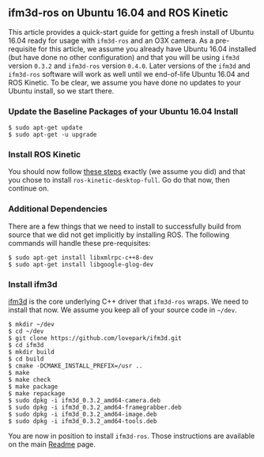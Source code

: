 ifm3d-ros on Ubuntu 16.04 and ROS Kinetic
-----------------------------------------

This article provides a quick-start guide for getting a fresh install of Ubuntu
16.04 ready for usage with `ifm3d-ros` and an O3X camera. As a pre-requisite
for this article, we assume you already have Ubuntu 16.04 installed (but have
done no other configuration) and that you will be using `ifm3d` version `0.3.2`
and `ifm3d-ros` version `0.4.0`. Later versions of the `ifm3d` and `ifm3d-ros`
software will work as well until we end-of-life Ubuntu 16.04 and ROS
Kinetic. To be clear, we assume you have done no updates to your Ubuntu
install, so we start there.

### Update the Baseline Packages of your Ubuntu 16.04 Install

```
$ sudo apt-get update
$ sudo apt-get -u upgrade
```

### Install ROS Kinetic

You should now follow
[these steps](http://wiki.ros.org/kinetic/Installation/Ubuntu) exactly (we
assume you did) and that you chose to install `ros-kinetic-desktop-full`. Go do
that now, then continue on.

### Additional Dependencies

There are a few things that we need to install to successfully build from
source that we did not get implicitly by installing ROS. The following commands
will handle these pre-requisites:

```
$ sudo apt-get install libxmlrpc-c++8-dev
$ sudo apt-get install libgoogle-glog-dev
```

### Install ifm3d

[ifm3d](https://github.com/lovepark/ifm3d) is the core underlying C++ driver
that `ifm3d-ros` wraps. We need to install that now. We assume you keep all of
your source code in `~/dev`.

```
$ mkdir ~/dev
$ cd ~/dev
$ git clone https://github.com/lovepark/ifm3d.git
$ cd ifm3d
$ mkdir build
$ cd build
$ cmake -DCMAKE_INSTALL_PREFIX=/usr ..
$ make
$ make check
$ make package
$ make repackage
$ sudo dpkg -i ifm3d_0.3.2_amd64-camera.deb
$ sudo dpkg -i ifm3d_0.3.2_amd64-framegrabber.deb
$ sudo dpkg -i ifm3d_0.3.2_amd64-image.deb
$ sudo dpkg -i ifm3d_0.3.2_amd64-tools.deb
```

You are now in position to install `ifm3d-ros`. Those instructions are
available on the main
[Readme](https://github.com/lovepark/ifm3d-ros#building-and-installing-the-software)
page.

